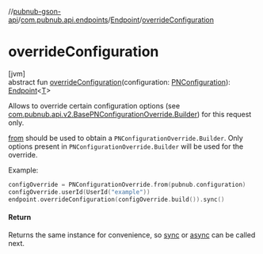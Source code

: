//[pubnub-gson-api](../../../index.md)/[com.pubnub.api.endpoints](../index.md)/[Endpoint](index.md)/[overrideConfiguration](override-configuration.md)

# overrideConfiguration

[jvm]\
abstract fun [overrideConfiguration](override-configuration.md)(configuration: [PNConfiguration](../../com.pubnub.api.v2/-p-n-configuration/index.md)): [Endpoint](index.md)&lt;[T](index.md)&gt;

Allows to override certain configuration options (see [com.pubnub.api.v2.BasePNConfigurationOverride.Builder](../../../../../pubnub-core/pubnub-core-api/pubnub-core-api/com.pubnub.api.v2/-base-p-n-configuration-override/-builder/index.md)) for this request only. 

[from](../../../../../pubnub-core/pubnub-core-api/com.pubnub.api.v2/-p-n-configuration-override/from.md) should be used to obtain a `PNConfigurationOverride.Builder`. Only options present in `PNConfigurationOverride.Builder` will be used for the override. 

 Example: 

```kotlin
configOverride = PNConfigurationOverride.from(pubnub.configuration)
configOverride.userId(UserId("example"))
endpoint.overrideConfiguration(configOverride.build()).sync()

```

#### Return

Returns the same instance for convenience, so [sync](../../com.pubnub.api.v2.endpoints.pubsub/-signal-builder/index.md#40193115%2FFunctions%2F126356644) or [async](../../com.pubnub.api.v2.endpoints.pubsub/-signal-builder/index.md#1418965989%2FFunctions%2F126356644) can be called next.
